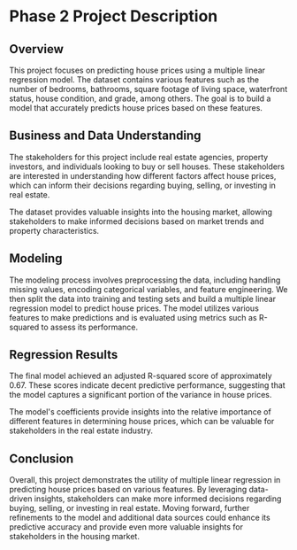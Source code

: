 # Phase 2 Project Description
## Overview
This project focuses on predicting house prices using a multiple linear regression model. The dataset contains various features such as the number of bedrooms, bathrooms, square footage of living space, waterfront status, house condition, and grade, among others. The goal is to build a model that accurately predicts house prices based on these features.

## Business and Data Understanding
The stakeholders for this project include real estate agencies, property investors, and individuals looking to buy or sell houses. These stakeholders are interested in understanding how different factors affect house prices, which can inform their decisions regarding buying, selling, or investing in real estate. 

The dataset provides valuable insights into the housing market, allowing stakeholders to make informed decisions based on market trends and property characteristics.

## Modeling
The modeling process involves preprocessing the data, including handling missing values, encoding categorical variables, and feature engineering. We then split the data into training and testing sets and build a multiple linear regression model to predict house prices. The model utilizes various features to make predictions and is evaluated using metrics such as R-squared to assess its performance.

## Regression Results
The final model achieved an adjusted R-squared score of approximately 0.67. These scores indicate decent predictive performance, suggesting that the model captures a significant portion of the variance in house prices. 

The model's coefficients provide insights into the relative importance of different features in determining house prices, which can be valuable for stakeholders in the real estate industry.

## Conclusion
Overall, this project demonstrates the utility of multiple linear regression in predicting house prices based on various features. By leveraging data-driven insights, stakeholders can make more informed decisions regarding buying, selling, or investing in real estate. Moving forward, further refinements to the model and additional data sources could enhance its predictive accuracy and provide even more valuable insights for stakeholders in the housing market.






